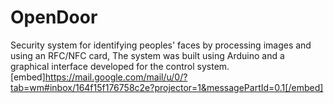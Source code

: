 # OpenDoor
Security system for identifying peoples' faces by processing images and using an RFC/NFC card, The system was built using Arduino and a graphical interface developed for the control system.
[embed]https://mail.google.com/mail/u/0/?tab=wm#inbox/164f15f176758c2e?projector=1&messagePartId=0.1[/embed]
